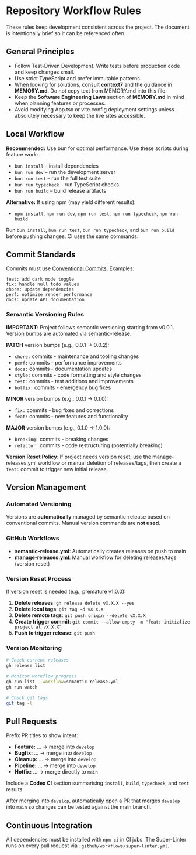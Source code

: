 # Repository Workflow Rules

These rules keep development consistent across the project. The document is intentionally brief so it can be referenced often.

## General Principles

- Follow Test-Driven Development. Write tests before production code and keep changes small.
- Use strict TypeScript and prefer immutable patterns.
- When looking for solutions, consult **context7** and the guidance in **MEMORY.md**. Do not copy text from MEMORY.md into this file.
- Keep the **Software Engineering Laws** section of **MEMORY.md** in mind when
  planning features or processes.
- Avoid modifying App.tsx or vite.config deployment settings unless absolutely necessary to keep the live sites accessible.

## Local Workflow

**Recommended:** Use bun for optimal performance. Use these scripts during feature work:

- `bun install` – install dependencies
- `bun run dev` – run the development server
- `bun run test` – run the full test suite
- `bun run typecheck` – run TypeScript checks  
- `bun run build` – build release artifacts

**Alternative:** If using npm (may yield different results):
- `npm install`, `npm run dev`, `npm run test`, `npm run typecheck`, `npm run build`

Run `bun install`, `bun run test`, `bun run typecheck`, and `bun run build` before pushing changes. CI uses the same commands.

## Commit Standards

Commits must use [Conventional Commits](https://www.conventionalcommits.org/en/v1.0.0/). Examples:

```
feat: add dark mode toggle
fix: handle null todo values  
chore: update dependencies
perf: optimize render performance
docs: update API documentation
```

### Semantic Versioning Rules

**IMPORTANT**: Project follows semantic versioning starting from v0.0.1. Version bumps are automated via semantic-release.

**PATCH** version bumps (e.g., 0.0.1 → 0.0.2):
- `chore:` commits - maintenance and tooling changes
- `perf:` commits - performance improvements
- `docs:` commits - documentation updates
- `style:` commits - code formatting and style changes
- `test:` commits - test additions and improvements
- `hotfix:` commits - emergency bug fixes

**MINOR** version bumps (e.g., 0.0.1 → 0.1.0):
- `fix:` commits - bug fixes and corrections
- `feat:` commits - new features and functionality

**MAJOR** version bumps (e.g., 0.1.0 → 1.0.0):
- `breaking:` commits - breaking changes
- `refactor:` commits - code restructuring (potentially breaking)

**Version Reset Policy**: If project needs version reset, use the manage-releases.yml workflow or manual deletion of releases/tags, then create a `feat:` commit to trigger new initial release.

## Version Management

### Automated Versioning

Versions are **automatically** managed by semantic-release based on conventional commits. Manual version commands are **not used**.

### GitHub Workflows

- **semantic-release.yml**: Automatically creates releases on push to main
- **manage-releases.yml**: Manual workflow for deleting releases/tags (version reset)

### Version Reset Process

If version reset is needed (e.g., premature v1.0.0):

1. **Delete releases**: `gh release delete vX.X.X --yes`
2. **Delete local tags**: `git tag -d vX.X.X`
3. **Delete remote tags**: `git push origin --delete vX.X.X`
4. **Create trigger commit**: `git commit --allow-empty -m "feat: initialize project at vX.X.X"`
5. **Push to trigger release**: `git push`

### Version Monitoring

```bash
# Check current releases
gh release list

# Monitor workflow progress
gh run list --workflow=semantic-release.yml
gh run watch

# Check git tags
git tag -l
```

## Pull Requests

Prefix PR titles to show intent:

- **Feature:** … → merge into `develop`
- **Bugfix:** … → merge into `develop`
- **Cleanup:** … → merge into `develop`
- **Pipeline:** … → merge into `develop`
- **Hotfix:** … → merge directly to `main`

Include a **Codex CI** section summarising `install`, `build`, `typecheck`, and `test` results.

After merging into `develop`, automatically open a PR that merges `develop` into `main` so changes can be tested against the main branch.

## Continuous Integration

All dependencies must be installed with `npm ci` in CI jobs. The Super-Linter runs on every pull request via `.github/workflows/super-linter.yml`.
